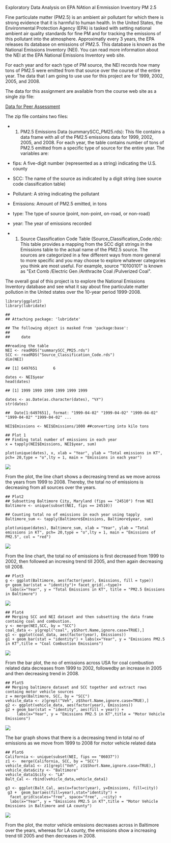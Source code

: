 Exploratory Data Analysis on EPA NAtion al Emmission Inventory PM 2.5

Fine particulate matter (PM2.5) is an ambient air pollutant for which
there is strong evidence that it is harmful to human health. In the
United States, the Environmental Protection Agency (EPA) is tasked with
setting national ambient air quality standards for fine PM and for
tracking the emissions of this pollutant into the atmosphere.
Approximatly every 3 years, the EPA releases its database on emissions
of PM2.5. This database is known as the National Emissions Inventory
(NEI). You can read more information about the NEI at the EPA National
Emissions Inventory web site.

For each year and for each type of PM source, the NEI records how many
tons of PM2.5 were emitted from that source over the course of the
entire year. The data that I am going to use use for this project are
for 1999, 2002, 2005, and 2008.

The data for this assignment are available from the course web site as a
single zip file:

[Data for Peer
Assessment](https://d396qusza40orc.cloudfront.net/exdata%2Fdata%2FNEI_data.zip)

The zip file contains two files:

-   1.  PM2.5 Emissions Data (summarySCC\_PM25.rds): This file contains
        a data frame with all of the PM2.5 emissions data for 1999,
        2002, 2005, and 2008. For each year, the table contains number
        of tons of PM2.5 emitted from a specific type of source for the
        entire year. The variables are:
-   fips: A five-digit number (represented as a string) indicating
    the U.S. county
-   SCC: The name of the source as indicated by a digit string (see
    source code classification table)
-   Pollutant: A string indicating the pollutant
-   Emissions: Amount of PM2.5 emitted, in tons
-   type: The type of source (point, non-point, on-road, or non-road)
-   year: The year of emissions recorded

-   1.  Source Classification Code Table
        (Source\_Classification\_Code.rds): This table provides a
        mapping from the SCC digit strings in the Emissions table to the
        actual name of the PM2.5 source. The sources are categorized in
        a few different ways from more general to more specific and you
        may choose to explore whatever categories you think are
        most useful. For example, source "10100101" is known as "Ext
        Comb /Electric Gen /Anthracite Coal /Pulverized Coal".

The overall goal of this project is to explore the National Emissions
Inventory database and see what it say about fine particulate matter
pollution in the United states over the 10-year period 1999-2008.

    library(ggplot2)
    library(lubridate)

    ## 
    ## Attaching package: 'lubridate'

    ## The following object is masked from 'package:base':
    ## 
    ##     date

    ##reading the table
    NEI <- readRDS("summarySCC_PM25.rds")
    SCC <- readRDS("Source_Classification_Code.rds")
    dim(NEI)

    ## [1] 6497651       6

    dates <- NEI$year
    head(dates)

    ## [1] 1999 1999 1999 1999 1999 1999

    dates <- as.Date(as.character(dates), "%Y")
    str(dates)

    ##  Date[1:6497651], format: "1999-04-02" "1999-04-02" "1999-04-02" "1999-04-02" "1999-04-02" ...

    NEI$Emissions <- NEI$Emissions/1000 ##converting into kilo tons

    ## Plot 1
    ## Finding total number of emissions in each year
    x = tapply(NEI$Emissions, NEI$year, sum)

    plot(unique(dates), x, xlab = "Year", ylab = "Total emissions in KT", pch= 20,type = "o",lty = 1, main = "Emissions in each year")

![](EDA_Analysis_files/figure-markdown_strict/unnamed-chunk-3-1.png)

From the plot, the line chart shows a decreasing trend as we move across
the years from 1999 to 2008. Thereby, the total no of emissions is
decreasing from all sources over the years.

    ## Plot2
    ## Subsetting Baltimore City, Maryland (fips == "24510") from NEI
    Baltimore <- unique(subset(NEI, fips == 24510))

    ## Counting total no of emissions in each year using tapply
    Baltimore_sum <- tapply(Baltimore$Emissions, Baltimore$year, sum)

    plot(unique(dates), Baltimore_sum, xlab = "Year", ylab = "Total emissions in KT", pch= 20,type = "o",lty = 1, main = "Emissions of PM2.5", col = "red")

![](EDA_Analysis_files/figure-markdown_strict/unnamed-chunk-4-1.png)

From the line chart, the total no of emissions is first decreased from
1999 to 2002, then followed an incresing trend till 2005, and then again
decreasing till 2008.

    ## Plot3
    g <- ggplot(Baltimore, aes(factor(year), Emissions, fill = type))
    g+ geom_bar(stat = "identity")+ facet_grid(.~type)+
      labs(x="Year", y = "Total Emissions in KT", title = "PM2.5 Emissions in Baltimore")

![](EDA_Analysis_files/figure-markdown_strict/unnamed-chunk-5-1.png)

    ## Plot4
    ## Merging SCC and NEI dataset and then subsetting the data frame containg coal and combustion.
    y <- merge(NEI,SCC, by = "SCC")
    coal_data <- y[grepl("coal", y$Short.Name,ignore.case=TRUE),]
    g1 <- ggplot(coal_data, aes(factor(year), Emissions))
    g1 + geom_bar(stat = "identity") + labs(x="Year", y = "Emissions PM2.5 in KT",title = "Coal Combustion Emissions")

![](EDA_Analysis_files/figure-markdown_strict/unnamed-chunk-6-1.png)

From the bar plot, the no of emissions across USA for coal combustion
related data decreases from 1999 to 2002, followedby an increase in 2005
and then decreasing trend in 2008.

    ## Plot5
    ## Merging baltimore dataset and SCC together and extract rows containg motor vehicle sources
    z = merge(Baltimore, SCC, by = "SCC")
    vehicle_data <- z[grepl("Veh", z$Short.Name,ignore.case=TRUE),]
    g2 <- ggplot(vehicle_data, aes(factor(year), Emissions))
    g2 + geom_bar(stat = "identity", aes(fill = year)) + 
         labs(x="Year", y = "Emissions PM2.5 in KT",title = "Motor Vehicle Emissions")

![](EDA_Analysis_files/figure-markdown_strict/unnamed-chunk-7-1.png)

The bar graph shows that there is a decreasing trend in total no of
emissions as we move from 1999 to 2008 for motor vehicle related data

    ## Plot6
    California <- unique(subset(NEI, fips == "06037"))
    z1 <-  merge(California, SCC, by = "SCC")
    vehicle_data1 <- z1[grepl("Veh", z1$Short.Name,ignore.case=TRUE),]
    vehicle_data$city <- "Baltimore"
    vehicle_data1$city <- "LA"
    Balt_Cal <- rbind(vehicle_data,vehicle_data1)

    g3 <- ggplot(Balt_Cal, aes(x=factor(year), y=Emissions, fill=city))
     g3 +  geom_bar(aes(fill=year),stat="identity") +
      facet_grid(scales="free", space="free", .~city) +
      labs(x="Year", y = "Emissions PM2.5 in KT",title = "Motor Vehicle Emissions in Baltimore and LA county")

![](EDA_Analysis_files/figure-markdown_strict/unnamed-chunk-8-1.png)

From the plot, the motor vehicle emissions decreases across in Baltimore
over the years, whereas for LA county, the emissions show a increasing
trend till 2005 and then decreases in 2008.
